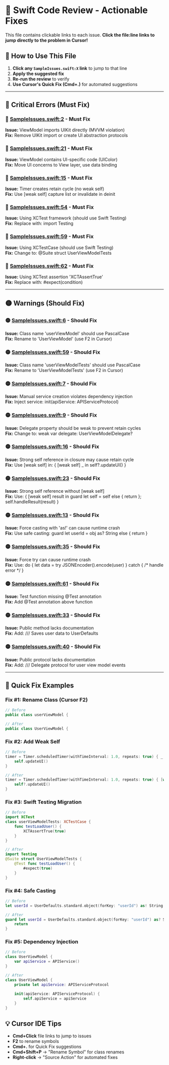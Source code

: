 # 🔧 Swift Code Review - Actionable Fixes

This file contains clickable links to each issue. **Click the file:line links to jump directly to the problem in Cursor!**

## 🎯 How to Use This File

1. **Click any `SampleIssues.swift:X` link** to jump to that line
2. **Apply the suggested fix**  
3. **Re-run the review** to verify
4. **Use Cursor's Quick Fix (Cmd+.)** for automated suggestions

---

## 🔴 Critical Errors (Must Fix)

### 🔴 [SampleIssues.swift:2](SampleIssues.swift#L2) - Must Fix
**Issue:** ViewModel imports UIKit directly (MVVM violation)  
**Fix:** Remove UIKit import or create UI abstraction protocols

### 🔴 [SampleIssues.swift:21](SampleIssues.swift#L21) - Must Fix
**Issue:** ViewModel contains UI-specific code (UIColor)  
**Fix:** Move UI concerns to View layer, use data binding

### 🔴 [SampleIssues.swift:15](SampleIssues.swift#L15) - Must Fix
**Issue:** Timer creates retain cycle (no weak self)  
**Fix:** Use [weak self] capture list or invalidate in deinit

### 🔴 [SampleIssues.swift:54](SampleIssues.swift#L54) - Must Fix
**Issue:** Using XCTest framework (should use Swift Testing)  
**Fix:** Replace with: import Testing

### 🔴 [SampleIssues.swift:59](SampleIssues.swift#L59) - Must Fix
**Issue:** Using XCTestCase (should use Swift Testing)  
**Fix:** Change to: @Suite struct UserViewModelTests

### 🔴 [SampleIssues.swift:62](SampleIssues.swift#L62) - Must Fix
**Issue:** Using XCTest assertion 'XCTAssertTrue'  
**Fix:** Replace with: #expect(condition)

---

## 🟡 Warnings (Should Fix)

### 🟡 [SampleIssues.swift:6](SampleIssues.swift#L6) - Should Fix
**Issue:** Class name 'userViewModel' should use PascalCase  
**Fix:** Rename to 'UserViewModel' (use F2 in Cursor)

### 🟡 [SampleIssues.swift:59](SampleIssues.swift#L59) - Should Fix  
**Issue:** Class name 'userViewModelTests' should use PascalCase  
**Fix:** Rename to 'UserViewModelTests' (use F2 in Cursor)

### 🟡 [SampleIssues.swift:7](SampleIssues.swift#L7) - Should Fix
**Issue:** Manual service creation violates dependency injection  
**Fix:** Inject service: init(apiService: APIServiceProtocol)

### 🟡 [SampleIssues.swift:9](SampleIssues.swift#L9) - Should Fix
**Issue:** Delegate property should be weak to prevent retain cycles  
**Fix:** Change to: weak var delegate: UserViewModelDelegate?

### 🟡 [SampleIssues.swift:16](SampleIssues.swift#L16) - Should Fix
**Issue:** Strong self reference in closure may cause retain cycle  
**Fix:** Use [weak self] in: { [weak self] _ in self?.updateUI() }

### 🟡 [SampleIssues.swift:23](SampleIssues.swift#L23) - Should Fix
**Issue:** Strong self reference without [weak self]  
**Fix:** Use: { [weak self] result in guard let self = self else { return }; self.handleResult(result) }

### 🟡 [SampleIssues.swift:13](SampleIssues.swift#L13) - Should Fix
**Issue:** Force casting with 'as!' can cause runtime crash  
**Fix:** Use safe casting: guard let userId = obj as? String else { return }

### 🟡 [SampleIssues.swift:35](SampleIssues.swift#L35) - Should Fix
**Issue:** Force try can cause runtime crash  
**Fix:** Use: do { let data = try JSONEncoder().encode(user) } catch { /* handle error */ }

### 🟡 [SampleIssues.swift:61](SampleIssues.swift#L61) - Should Fix
**Issue:** Test function missing @Test annotation  
**Fix:** Add @Test annotation above function

### 🟡 [SampleIssues.swift:33](SampleIssues.swift#L33) - Should Fix
**Issue:** Public method lacks documentation  
**Fix:** Add: /// Saves user data to UserDefaults

### 🟡 [SampleIssues.swift:40](SampleIssues.swift#L40) - Should Fix
**Issue:** Public protocol lacks documentation  
**Fix:** Add: /// Delegate protocol for user view model events

---

## 🚀 Quick Fix Examples

### Fix #1: Rename Class (Cursor F2)
```swift
// Before
public class userViewModel {

// After  
public class UserViewModel {
```

### Fix #2: Add Weak Self
```swift
// Before
timer = Timer.scheduledTimer(withTimeInterval: 1.0, repeats: true) { _ in
    self.updateUI()
}

// After
timer = Timer.scheduledTimer(withTimeInterval: 1.0, repeats: true) { [weak self] _ in
    self?.updateUI()
}
```

### Fix #3: Swift Testing Migration
```swift
// Before
import XCTest
class userViewModelTests: XCTestCase {
    func testLoadUser() {
        XCTAssertTrue(true)
    }
}

// After
import Testing
@Suite struct UserViewModelTests {
    @Test func testLoadUser() {
        #expect(true)
    }
}
```

### Fix #4: Safe Casting
```swift
// Before
let userId = UserDefaults.standard.object(forKey: "userId") as! String

// After
guard let userId = UserDefaults.standard.object(forKey: "userId") as? String else {
    return
}
```

### Fix #5: Dependency Injection
```swift
// Before
class UserViewModel {
    var apiService = APIService()
}

// After
class UserViewModel {
    private let apiService: APIServiceProtocol
    
    init(apiService: APIServiceProtocol) {
        self.apiService = apiService
    }
}
```

## 💡 Cursor IDE Tips

- **Cmd+Click** file links to jump to issues
- **F2** to rename symbols  
- **Cmd+.** for Quick Fix suggestions
- **Cmd+Shift+P** → "Rename Symbol" for class renames
- **Right-click** → "Source Action" for automated fixes 